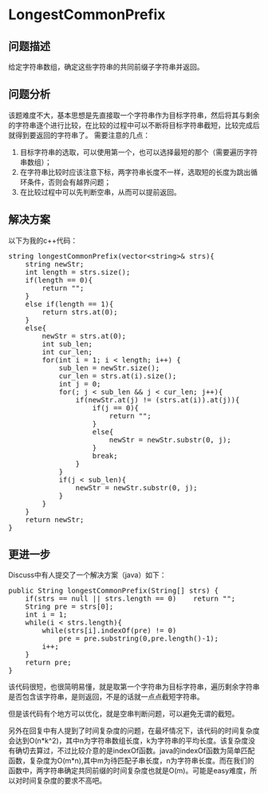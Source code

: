 <h1 id="toc_0">LongestCommonPrefix</h1>

<h2 id="toc_1"></h2>

<h2 id="toc_2">问题描述</h2>

<p>给定字符串数组，确定这些字符串的共同前缀子字符串并返回。</p>

<h2 id="toc_3">问题分析</h2>

<p>该题难度不大，基本思想是先直接取一个字符串作为目标字符串，然后将其与剩余的字符串逐个进行比较，在比较的过程中可以不断将目标字符串截短，比较完成后就得到要返回的字符串了。
需要注意的几点：</p>

<ol>
<li>目标字符串的选取，可以使用第一个，也可以选择最短的那个（需要遍历字符串数组）；</li>
<li>在字符串比较时应该注意下标，两字符串长度不一样，选取短的长度为跳出循环条件，否则会有越界问题；</li>
<li>在比较过程中可以先判断空串，从而可以提前返回。</li>
</ol>

<h2 id="toc_4">解决方案</h2>

<p>以下为我的c++代码：</p>

<pre class="lang:default decode:true " >string longestCommonPrefix(vector&lt;string&gt;&amp; strs){
    string newStr;
    int length = strs.size();
    if(length == 0){
        return &quot;&quot;;
    }
    else if(length == 1){
        return strs.at(0);
    }
    else{
        newStr = strs.at(0);
        int sub_len;
        int cur_len;
        for(int i = 1; i &lt; length; i++) {
            sub_len = newStr.size();
            cur_len = strs.at(i).size();
            int j = 0;
            for(; j &lt; sub_len &amp;&amp; j &lt; cur_len; j++){
                if(newStr.at(j) != (strs.at(i)).at(j)){
                    if(j == 0){
                        return &quot;&quot;;
                    }
                    else{
                        newStr = newStr.substr(0, j);
                    }
                    break;
                }
            }
            if(j &lt; sub_len){
                newStr = newStr.substr(0, j);
            }
        }
    }
    return newStr;
}</pre>

<h2 id="toc_5">更进一步</h2>

<p>Discuss中有人提交了一个解决方案（java）如下：</p>

<pre class="lang:default decode:true " >public String longestCommonPrefix(String[] strs) {
    if(strs == null || strs.length == 0)    return &quot;&quot;;
    String pre = strs[0];
    int i = 1;
    while(i &lt; strs.length){
        while(strs[i].indexOf(pre) != 0)
            pre = pre.substring(0,pre.length()-1);
        i++;
    }
    return pre;
}</pre>

<p>该代码很短，也很简明易懂，就是取第一个字符串为目标字符串，遍历剩余字符串是否包含该字符串，是则返回，不是的话就一点点截短字符串。</p>

<p>但是该代码有个地方可以优化，就是空串判断问题，可以避免无谓的截短。</p>

<p>另外在回复中有人提到了时间复杂度的问题，在最坏情况下，该代码的时间复杂度会达到O(n*k^2)，其中n为字符串数组长度，k为字符串的平均长度。该复杂度没有确切去算过，不过比较介意的是indexOf函数。java的indexOf函数为简单匹配函数，复杂度为O(m*n),其中m为待匹配子串长度，n为字符串长度。而在我们的函数中，两字符串确定共同前缀的时间复杂度也就是O(m)。可能是easy难度，所以对时间复杂度的要求不高吧。</p>
